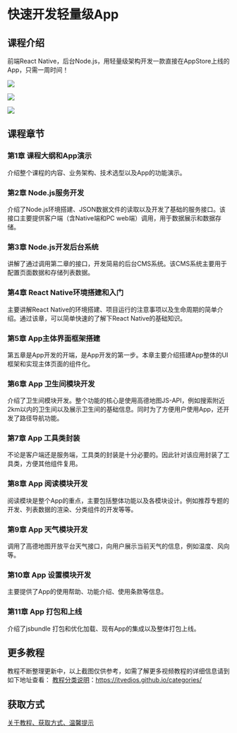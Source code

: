 # 快速开发轻量级App

## 课程介绍

前端React Native，后台Node.js，用轻量级架构开发一款直接在AppStore上线的App，只需一周时间！

![](http://oqn6ggw87.bkt.clouddn.com/快速开发轻量级App1.png)

<!--more-->

![](http://oqn6ggw87.bkt.clouddn.com/快速开发轻量级App2.png)

![](http://oqn6ggw87.bkt.clouddn.com/快速开发轻量级App3.png)

## 课程章节

### 第1章 课程大纲和App演示

介绍整个课程的内容、业务架构、技术选型以及App的功能演示。

### 第2章 Node.js服务开发

介绍了Node.js环境搭建、JSON数据文件的读取以及开发了基础的服务接口。该接口主要提供客户端（含Native端和PC web端）调用，用于数据展示和数据存储。

### 第3章 Node.js开发后台系统

讲解了通过调用第二章的接口，开发简易的后台CMS系统。该CMS系统主要用于配置页面数据和存储列表数据。

### 第4章 React Native环境搭建和入门

主要讲解React Native的环境搭建、项目运行的注意事项以及生命周期的简单介绍。通过该章，可以简单快速的了解下React Native的基础知识。

### 第5章 App主体界面框架搭建

第五章是App开发的开端，是App开发的第一步。本章主要介绍搭建App整体的UI框架和实现主体页面的组件化。

### 第6章 App 卫生间模块开发

介绍了卫生间模块开发。整个功能的核心是使用高德地图JS-API，例如搜索附近2km以内的卫生间以及展示卫生间的基础信息。同时为了方便用户使用App，还开发了路径导航功能。

### 第7章 App 工具类封装

不论是客户端还是服务端，工具类的封装是十分必要的。因此针对该应用封装了工具类，方便其他组件复用。

### 第8章 App 阅读模块开发

阅读模块是整个App的重点，主要包括整体功能以及各模块设计。例如推荐专题的开发、列表数据的渲染、分类组件的开发等等。

### 第9章 App 天气模块开发

调用了高德地图开放平台天气接口，向用户展示当前天气的信息，例如温度、风向等。

### 第10章 App 设置模块开发

主要提供了App的使用帮助、功能介绍、使用条款等信息。

### 第11章 App 打包和上线

介绍了jsbundle 打包和优化加载、现有App的集成以及整体打包上线。

## 更多教程

教程不断整理更新中，以上截图仅供参考，如需了解更多视频教程的详细信息请到如下地址查看：
[教程分类说明](https://itvedios.github.io/categories/)：<https://itvedios.github.io/categories/>

## 获取方式

[关于教程、获取方式、温馨提示](https://itvedios.github.io/about/)

